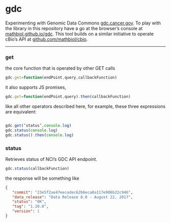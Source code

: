 # gdc
Experimenting with Genomic Data Commons [gdc.cancer.gov](https://gdc.cancer.gov). To play with the library in this repository  have a go at the browser’s console at [mathbiol.github.io/gdc](https://mathbiol.github.io/gdc). This tool builds on a similar initiative to operate cBio’s API at [github.com/mathbiol/cbio](https://github.com/mathbiol/cbio).
___

### get
the core function that is operated by other GET calls

````javascript
gdc.get=function(endPoint,query,callbackFunction)
````
it also supports JS promises,

````javascript
gdc.get=function(endPoint,query).then(callbackFunction)
````

like all other operators described here, for example, these three  expressions are equivalent:

````javascript

gdc.get(’status’,console.log)
gdc.status(console.log)
gdc.status().then(console.log)

````

### status

Retrieves status of NCI’s GDC API endpoint.

````javascript
gdc.status(callbackFunction)
````

the response will be something like

````JSON
{
   "commit": "23e5f2ae47eecadec62b6eca8a117e906b22c946",
   "data_release": "Data Release 8.0 - August 22, 2017",
   "status": "OK",
   "tag": "1.10.0",
   "version": 1
}
````

